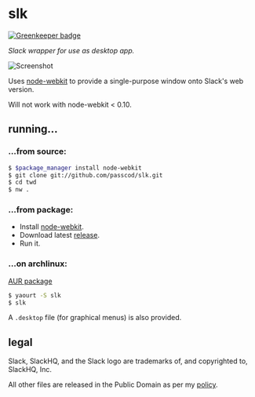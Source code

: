 # slk

[![Greenkeeper badge](https://badges.greenkeeper.io/passcod/slk.svg)](https://greenkeeper.io/)

_Slack wrapper for use as desktop app._

![Screenshot](https://i.imgur.com/D32V7Nb.png)

Uses [node-webkit] to provide a single-purpose window
onto Slack's web version.

Will not work with node-webkit < 0.10.

[node-webkit]: https://github.com/rogerwang/node-webkit
[release]: https://github.com/passcod/slk/releases

## running…

### …from source:

```bash
$ $package_manager install node-webkit
$ git clone git://github.com/passcod/slk.git
$ cd twd
$ nw .
```

### …from package:

- Install [node-webkit].
- Download latest [release].
- Run it.

### …on archlinux:

[AUR package](https://aur.archlinux.org/packages/slk)

```bash
$ yaourt -S slk
$ slk
```

A `.desktop` file (for graphical menus) is also provided.

## legal

Slack, SlackHQ, and the Slack logo are trademarks
of, and copyrighted to, SlackHQ, Inc.

All other files are released in the Public Domain as per
my [policy](https://passcod.name/PUBLIC.txt).
